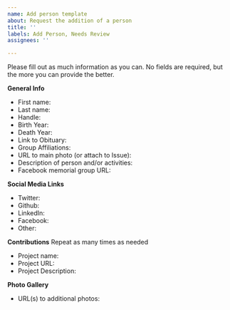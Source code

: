 ```yaml
---
name: Add person template
about: Request the addition of a person
title: ''
labels: Add Person, Needs Review
assignees: ''

---
```


Please fill out as much information as you can. No fields are required, but the more you can provide the better.

**General Info**
* First name: 
* Last name: 
* Handle: 
* Birth Year: 
* Death Year: 
* Link to Obituary: 
* Group Affiliations: 
* URL to main photo (or attach to Issue): 
* Description of person and/or activities: 
* Facebook memorial group URL: 

**Social Media Links**
* Twitter:
* Github: 
* LinkedIn: 
* Facebook: 
* Other:

**Contributions**
Repeat as many times as needed

* Project name:
* Project URL: 
* Project Description: 

**Photo Gallery**
* URL(s) to additional photos:
